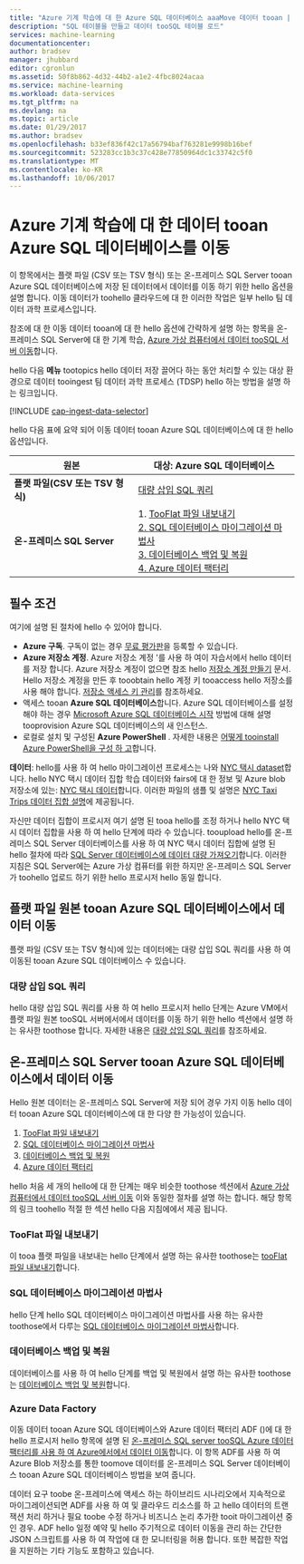 ```yaml
---
title: "Azure 기계 학습에 대 한 Azure SQL 데이터베이스 aaaMove 데이터 tooan | Microsoft Docs"
description: "SQL 테이블을 만들고 데이터 tooSQL 테이블 로드"
services: machine-learning
documentationcenter: 
author: bradsev
manager: jhubbard
editor: cgronlun
ms.assetid: 50f8b862-4d32-44b2-a1e2-4fbc8024acaa
ms.service: machine-learning
ms.workload: data-services
ms.tgt_pltfrm: na
ms.devlang: na
ms.topic: article
ms.date: 01/29/2017
ms.author: bradsev
ms.openlocfilehash: b33ef836f42c17a56794baf763281e9998b16bef
ms.sourcegitcommit: 523283cc1b3c37c428e77850964dc1c33742c5f0
ms.translationtype: MT
ms.contentlocale: ko-KR
ms.lasthandoff: 10/06/2017
---
```

# <a name="move-data-tooan-azure-sql-database-for-azure-machine-learning"></a>Azure 기계 학습에 대 한 데이터 tooan Azure SQL 데이터베이스를 이동
이 항목에서는 플랫 파일 (CSV 또는 TSV 형식) 또는 온-프레미스 SQL Server tooan Azure SQL 데이터베이스에 저장 된 데이터에서 데이터를 이동 하기 위한 hello 옵션을 설명 합니다. 이동 데이터가 toohello 클라우드에 대 한 이러한 작업은 일부 hello 팀 데이터 과학 프로세스입니다.

참조에 대 한 이동 데이터 tooan에 대 한 hello 옵션에 간략하게 설명 하는 항목을 온-프레미스 SQL Server에 대 한 기계 학습, [Azure 가상 컴퓨터에서 데이터 tooSQL 서버 이동](machine-learning-data-science-move-sql-server-virtual-machine.md)합니다.

hello 다음 **메뉴** tootopics hello 데이터 저장 끌어다 하는 동안 처리할 수 있는 대상 환경으로 데이터 tooingest 팀 데이터 과학 프로세스 (TDSP) hello 하는 방법을 설명 하는 링크입니다.

[!INCLUDE [cap-ingest-data-selector](../../includes/cap-ingest-data-selector.md)]

hello 다음 표에 요약 되어 이동 데이터 tooan Azure SQL 데이터베이스에 대 한 hello 옵션입니다.

| <b>원본</b> | <b>대상: Azure SQL 데이터베이스</b> |
| --- | --- |
| <b>플랫 파일(CSV 또는 TSV 형식)</b> |<a href="#bulk-insert-sql-query">대량 삽입 SQL 쿼리 |
| <b>온-프레미스 SQL Server</b> |1. <a href="#export-flat-file">TooFlat 파일 내보내기<br> 2. <a href="#insert-tables-bcp">SQL 데이터베이스 마이그레이션 마법사<br> 3. <a href="#db-migration">데이터베이스 백업 및 복원<br> 4. <a href="#adf">Azure 데이터 팩터리 |

## <a name="prereqs"></a>필수 조건
여기에 설명 된 절차에 hello 수 있어야 합니다.

* **Azure 구독**. 구독이 없는 경우 [무료 평가판](https://azure.microsoft.com/pricing/free-trial/)을 등록할 수 있습니다.
* **Azure 저장소 계정**. Azure 저장소 계정 '를 사용 하 여이 자습서에서 hello 데이터를 저장 합니다. Azure 저장소 계정이 없으면 참조 hello [저장소 계정 만들기](../storage/common/storage-create-storage-account.md#create-a-storage-account) 문서. Hello 저장소 계정을 만든 후 tooobtain hello 계정 키 tooaccess hello 저장소를 사용 해야 합니다. [저장소 액세스 키 관리](../storage/common/storage-create-storage-account.md#manage-your-storage-access-keys)를 참조하세요.
* 액세스 tooan **Azure SQL 데이터베이스**합니다. Azure SQL 데이터베이스를 설정 해야 하는 경우 [Microsoft Azure SQL 데이터베이스 시작](../sql-database/sql-database-get-started.md) 방법에 대해 설명 tooprovision Azure SQL 데이터베이스의 새 인스턴스.
* 로컬로 설치 및 구성된 **Azure PowerShell** . 자세한 내용은 [어떻게 tooinstall Azure PowerShell을 구성 하 고](/powershell/azure/overview)합니다.

**데이터**: hello를 사용 하 여 hello 마이그레이션 프로세스는 나와 [NYC 택시 dataset](http://chriswhong.com/open-data/foil_nyc_taxi/)합니다. hello NYC 택시 데이터 집합 학습 데이터와 fairs에 대 한 정보 및 Azure blob 저장소에 있는: [NYC 택시 데이터](http://www.andresmh.com/nyctaxitrips/)합니다. 이러한 파일의 샘플 및 설명은 [NYC Taxi Trips 데이터 집합 설명](machine-learning-data-science-process-sql-walkthrough.md#dataset)에 제공됩니다.

자신만 데이터 집합이 프로시저 여기 설명 된 tooa hello를 조정 하거나 hello NYC 택시 데이터 집합을 사용 하 여 hello 단계에 따라 수 있습니다. tooupload hello를 온-프레미스 SQL Server 데이터베이스를 사용 하 여 NYC 택시 데이터 집합에 설명 된 hello 절차에 따라 [SQL Server 데이터베이스에 데이터 대량 가져오기](machine-learning-data-science-process-sql-walkthrough.md#dbload)합니다. 이러한 지침은 SQL Server에는 Azure 가상 컴퓨터를 위한 하지만 온-프레미스 SQL Server가 toohello 업로드 하기 위한 hello 프로시저 hello 동일 합니다.

## <a name="file-to-azure-sql-database"></a>플랫 파일 원본 tooan Azure SQL 데이터베이스에서 데이터 이동
플랫 파일 (CSV 또는 TSV 형식)에 있는 데이터에는 대량 삽입 SQL 쿼리를 사용 하 여 이동된 tooan Azure SQL 데이터베이스 수 있습니다.

### <a name="bulk-insert-sql-query"></a> 대량 삽입 SQL 쿼리
hello 대량 삽입 SQL 쿼리를 사용 하 여 hello 프로시저 hello 단계는 Azure VM에서 플랫 파일 원본 tooSQL 서버에서에서 데이터를 이동 하기 위한 hello 섹션에서 설명 하는 유사한 toothose 합니다. 자세한 내용은 [대량 삽입 SQL 쿼리](machine-learning-data-science-move-sql-server-virtual-machine.md#insert-tables-bulkquery)를 참조하세요.

## <a name="sql-on-prem-to-sazure-sql-database"></a>온-프레미스 SQL Server tooan Azure SQL 데이터베이스에서 데이터 이동
Hello 원본 데이터는 온-프레미스 SQL Server에 저장 되어 경우 가지 이동 hello 데이터 tooan Azure SQL 데이터베이스에 대 한 다양 한 가능성이 있습니다.

1. [TooFlat 파일 내보내기](#export-flat-file)
2. [SQL 데이터베이스 마이그레이션 마법사](#insert-tables-bcp)
3. [데이터베이스 백업 및 복원](#db-migration)
4. [Azure 데이터 팩터리](#adf)

hello 처음 세 개의 hello에 대 한 단계는 매우 비슷한 toothose 섹션에서 [Azure 가상 컴퓨터에서 데이터 tooSQL 서버 이동](machine-learning-data-science-move-sql-server-virtual-machine.md) 이와 동일한 절차를 설명 하는 합니다. 해당 항목의 링크 toohello 적절 한 섹션 hello 다음 지침에에서 제공 됩니다.

### <a name="export-flat-file"></a>TooFlat 파일 내보내기
이 tooa 플랫 파일을 내보내는 hello 단계에서 설명 하는 유사한 toothose는 [tooFlat 파일 내보내기](machine-learning-data-science-move-sql-server-virtual-machine.md#export-flat-file)합니다.

### <a name="insert-tables-bcp"></a>SQL 데이터베이스 마이그레이션 마법사
hello 단계 hello SQL 데이터베이스 마이그레이션 마법사를 사용 하는 유사한 toothose에서 다루는 [SQL 데이터베이스 마이그레이션 마법사](machine-learning-data-science-move-sql-server-virtual-machine.md#sql-migration)합니다.

### <a name="db-migration"></a>데이터베이스 백업 및 복원
데이터베이스를 사용 하 여 hello 단계를 백업 및 복원에서 설명 하는 유사한 toothose는 [데이터베이스 백업 및 복원](machine-learning-data-science-move-sql-server-virtual-machine.md#sql-backup)합니다.

### <a name="adf"></a>Azure Data Factory
이동 데이터 tooan Azure SQL 데이터베이스와 Azure 데이터 팩터리 ADF ()에 대 한 hello 프로시저 hello 항목에 설명 된 [온-프레미스 SQL server tooSQL Azure 데이터 팩터리를 사용 하 여 Azure에서에서 데이터 이동](machine-learning-data-science-move-sql-azure-adf.md)합니다. 이 항목 ADF를 사용 하 여 Azure Blob 저장소를 통한 toomove 데이터를 온-프레미스 SQL Server 데이터베이스 tooan Azure SQL 데이터베이스 방법을 보여 줍니다.

데이터 요구 toobe 온-프레미스에 액세스 하는 하이브리드 시나리오에서 지속적으로 마이그레이션되면 ADF를 사용 하 여 및 클라우드 리소스를 하 고 hello 데이터의 트랜잭션 처리 하거나 필요 toobe 수정 하거나 비즈니스 논리 추가한 tooit 마이그레이션 중인 경우. ADF hello 일정 예약 및 hello 주기적으로 데이터 이동을 관리 하는 간단한 JSON 스크립트를 사용 하 여 작업에 대 한 모니터링을 허용 합니다. 또한 복잡한 작업을 지원하는 기타 기능도 포함하고 있습니다.
